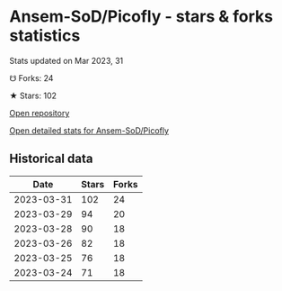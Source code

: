 # Ansem-SoD/Picofly - stars & forks statistics

Stats updated on Mar 2023, 31

☋ Forks: 24

★ Stars: 102

[Open repository](https://github.com/Ansem-SoD/Picofly)

[Open detailed stats for Ansem-SoD/Picofly](https://reviewgithub.com/rep/Ansem-SoD/Picofly)

## Historical data
| Date | Stars | Forks |
|------|-------|-------|
| 2023-03-31 | 102 | 24 | 
| 2023-03-29 | 94 | 20 | 
| 2023-03-28 | 90 | 18 | 
| 2023-03-26 | 82 | 18 | 
| 2023-03-25 | 76 | 18 | 
| 2023-03-24 | 71 | 18 | 

